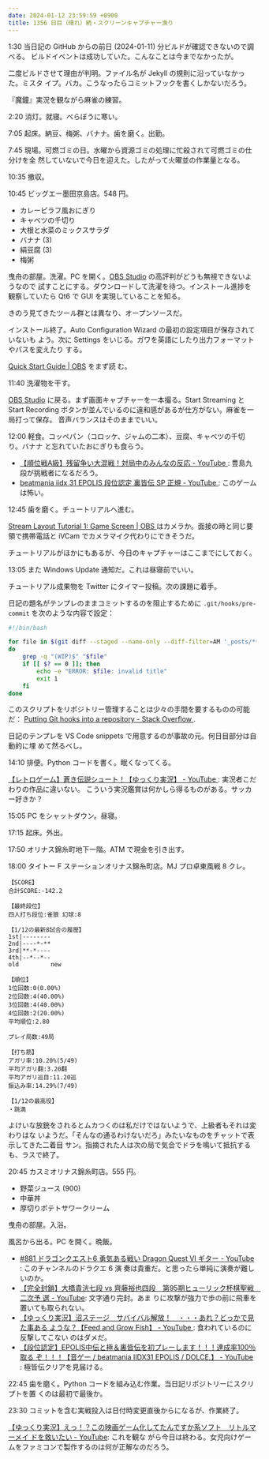 ```yaml
---
date: 2024-01-12 23:59:59 +0900
title: 1356 日目（晴れ）続・スクリーンキャプチャー漁り
---
```


1:30 当日記の GitHub からの前日 (2024-01-11) 分ビルドが確認できないので調べる。
ビルドイベントは成功していた。こんなことは今までなかったが。

二度ビルドさせて理由が判明。ファイル名が Jekyll の規則に沿っていなかった。ミスタ
イプ。バカ。こうなったらコミットフックを書くしかないだろう。

『魔鐘』実況を観ながら麻雀の練習。

2:20 消灯。就寝。べらぼうに寒い。

7:05 起床。納豆、梅粥、バナナ。歯を磨く。出勤。

7:45 現場。可燃ゴミの日。水曜から資源ゴミの処理に忙殺されて可燃ゴミの仕分けを全
然していないで今日を迎えた。したがって火曜並の作業量となる。

10:35 撤収。

10:45 ビッグエー墨田京島店。548 円。

* カレーピラフ風おにぎり
* キャベツの千切り
* 大根と水菜のミックスサラダ
* バナナ (3)
* 絹豆腐 (3)
* 梅粥

曳舟の部屋。洗濯。PC を開く。[OBS Studio] の高評判がどうも無視できないようなので
試すことにする。ダウンロードして洗濯を待つ。インストール進捗を観察していたら Qt6
で GUI を実現していることを知る。

きのう見てきたツール群とは異なり、オープンソースだ。

インストール終了。Auto Configuration Wizard の最初の設定項目が保存されていないも
よう。次に Settings をいじる。ガワを英語にしたり出力フォーマットやパスを変えたり
する。

[Quick Start Guide | OBS](https://obsproject.com/kb/quick-start-guide) をまず読
む。

11:40 洗濯物を干す。

[OBS Studio] に戻る。まず画面キャプチャーを一本撮る。Start Streaming と Start
Recording ボタンが並んでいるのに違和感があるが仕方がない。麻雀を一局打って保存。
音声バランスはそのままでいい。

12:00 軽食。コッペパン（コロッケ、ジャムの二本）、豆腐、キャベツの千切り。バナナ
と忘れていたおにぎりも食らう。

* [【順位戦A級】残留争い大混戦！対局中のみんなの反応 - YouTube
  ](https://www.youtube.com/watch?v=8YTSZ0TYEfo): 豊島九段が挑戦者になるだろう。
* [beatmania iidx 31 EPOLIS 段位認定 裏皆伝 SP 正規 - YouTube
  ](https://www.youtube.com/watch?v=bZBweLoSi0E): このゲームは怖い。

12:45 歯を磨く。チュートリアルへ進む。

[Stream Layout Tutorial 1: Game Screen | OBS
](https://obsproject.com/kb/stream-tutorial-1-game) はカメラか。面接の時と同じ要
領で携帯電話と iVCam でカメラマイク代わりにできそうだ。

チュートリアルがほかにもあるが、今日のキャプチャーはここまでにしておく。

13:05 また Windows Update 通知だ。これは昼寝前でいい。

チュートリアル成果物を Twitter にタイマー投稿。次の課題に着手。

日記の題名がテンプレのままコミットするのを阻止するために `.git/hooks/pre-commit`
を次のような内容で設定：

```bash
#!/bin/bash

for file in $(git diff --staged --name-only --diff-filter=AM '_posts/**/*.md');
do
    grep -q "(WIP)$" "$file"
    if [[ $? == 0 ]]; then
        echo -e "ERROR: $file: invalid title"
        exit 1
    fi
done
```

このスクリプトをリポジトリー管理することは少々の手間を要するものの可能だ：
[Putting Git hooks into a repository - Stack Overflow
](https://stackoverflow.com/questions/3462955/putting-git-hooks-into-a-repository).

日記のテンプレを VS Code snippets で用意するのが事故の元。何日目部分は自動的に埋
めて然るべし。

14:10 排便。Python コードを書く。眠くなってくる。

[【レトロゲーム】蒼き伝説シュート！【ゆっくり実況】 - YouTube
](https://www.youtube.com/watch?v=Eq9iC3g0ytA): 実況者こだわりの作品に違いない。
こういう実況鑑賞は何かしら得るものがある。サッカー好きか？

15:05 PC をシャットダウン。昼寝。

17:15 起床。外出。

17:50 オリナス錦糸町地下一階。ATM で現金を引き出す。

18:00 タイトー F ステーションオリナス錦糸町店。MJ プロ卓東風戦 8 クレ。

```text
【SCORE】
合計SCORE:-142.2

【最終段位】
四人打ち段位:雀狼 幻球:8

【1/12の最新8試合の履歴】
1st|--------
2nd|----*-**
3rd|**-*----
4th|--*--*--
old         new

【順位】
1位回数:0(0.00%)
2位回数:4(40.00%)
3位回数:4(40.00%)
4位回数:2(20.00%)
平均順位:2.80

プレイ局数:49局

【打ち筋】
アガリ率:10.20%(5/49)
平均アガリ翻:3.20翻
平均アガリ巡目:11.20巡
振込み率:14.29%(7/49)

【1/12の最高役】
・跳満
```

よけいな放銃をされるとムカつくのは私だけではないようで、上級者もそれは変わりはな
いようだ。「そんなの通るわけないだろ」みたいなものをチャットで表示してきた二着目
サン。指摘された人は次の局で気合でドラを鳴いて抵抗するも、ラスで終了。

20:45 カスミオリナス錦糸町店。555 円。

* 野菜ジュース (900)
* 中華丼
* 厚切りポテトサワークリーム

曳舟の部屋。入浴。

風呂から出る。PC を開く。晩飯。

* [#881 ドラゴンクエスト6 勇気ある戦い Dragon Quest VI ギター - YouTube
  ](https://www.youtube.com/watch?v=he6ITzw_8VM): このチャンネルのドラクエ 6 演
  奏は貴重だ。と思ったら単純に演奏が難しいのか。
* [【完全封鎖】大橋貴洸七段 vs 齊藤裕也四段　第95期ヒューリック杯棋聖戦　二次予
  選 - YouTube](https://www.youtube.com/watch?v=-z7Ye6MHcN0): 文字通り完封。あま
  りに攻撃が強力で歩の前に飛車を置いても取られない。
* [【ゆっくり実況】沼ステージ　サバイバル解放！　・・・あれ？どっかで見た事ある
  ような？【Feed and Grow Fish】 - YouTube
  ](https://www.youtube.com/watch?v=daJqe2PiwZM): 食われているのに反撃してこない
  のはダメだ。
* [【段位認定】EPOLIS中伝と極＆裏皆伝を初プレーします！！！達成率100％取る
  ぞ！！！【音ゲー / beatmania IIDX31 EPOLIS / DOLCE.】 - YouTube
  ](https://www.youtube.com/watch?v=KJxQyUAhTEI): 極皆伝クリアを見届ける。

22:45 歯を磨く。Python コードを組み込む作業。当日記リポジトリーにスクリプトを置
くのは最初で最後か。

23:30 コミットを含む実戦投入は日付時変更直後からになるが、作業終了。

[【ゆっくり実況】えっ！？この映画ゲーム化してたんですか系ソフト　リトルマーメイ
ドを救いたい - YouTube](https://www.youtube.com/watch?v=HjR1tJzDyhI): これを観な
がら今日は終わる。女児向けゲームをファミコンで製作するのは何が正解なのだろう。

[OBS Studio]: <https://www.obsproject.com/>
